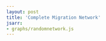 ```yaml
---
layout: post
title: 'Complete Migration Network'
jsarr:
- graphs/randomnetwork.js
---
```


<div id="mynetwork" style="height: 1000px; width:1000px"></div>
